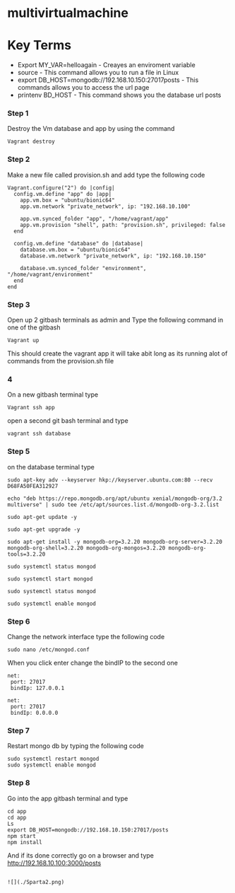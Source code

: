 # multivirtualmachine

# Key Terms
- Export MY_VAR=helloagain - Creayes an enviroment variable
- source - This command allows you to run a file in Linux
- export DB_HOST=mongodb://192.168.10.150:27017posts - This commands allows you to access the url page
- printenv BD_HOST - This command shows you the database url posts

### Step 1

Destroy the Vm database and app by using the command

```
Vagrant destroy
```

### Step 2

Make a new file called provision.sh and add type the following code

```
Vagrant.configure("2") do |config|
  config.vm.define "app" do |app|
    app.vm.box = "ubuntu/bionic64"
    app.vm.network "private_network", ip: "192.168.10.100"

    app.vm.synced_folder "app", "/home/vagrant/app"
    app.vm.provision "shell", path: "provision.sh", privileged: false
  end

  config.vm.define "database" do |database|
    database.vm.box = "ubuntu/bionic64"
    database.vm.network "private_network", ip: "192.168.10.150"

    database.vm.synced_folder "environment", "/home/vagrant/environment"
  end
end
```

### Step 3

Open up 2 gitbash terminals as admin and Type the following command in one of the gitbash
```
Vagrant up
```

This should create the vagrant app it will take abit long as its running alot of commands from the provision.sh file

### 4

On a new gitbash terminal type

```
Vagrant ssh app
```
open a second git bash terminal and type
```
vagrant ssh database
```

### Step 5
on the database terminal type

```
sudo apt-key adv --keyserver hkp://keyserver.ubuntu.com:80 --recv D68FA50FEA312927

echo "deb https://repo.mongodb.org/apt/ubuntu xenial/mongodb-org/3.2 multiverse" | sudo tee /etc/apt/sources.list.d/mongodb-org-3.2.list

sudo apt-get update -y

sudo apt-get upgrade -y

sudo apt-get install -y mongodb-org=3.2.20 mongodb-org-server=3.2.20 
mongodb-org-shell=3.2.20 mongodb-org-mongos=3.2.20 mongodb-org-tools=3.2.20

sudo systemctl status mongod

sudo systemctl start mongod

sudo systemctl status mongod

sudo systemctl enable mongod
```

### Step 6
Change the network interface type the following code
```
sudo nano /etc/mongod.conf
```
When you click enter change the bindIP to the second one
```
net:
 port: 27017
 bindIp: 127.0.0.1 
 
net:
 port: 27017
 bindIp: 0.0.0.0 
```

### Step 7
Restart mongo db by typing the following code
```
sudo systemctl restart mongod
sudo systemctl enable mongod
```

### Step 8
Go into the app gitbash terminal and type

```
cd app
cd app
Ls
export DB_HOST=mongodb://192.168.10.150:27017/posts
npm start
npm install
```

And if its done correctly go on a browser and type
http://192.168.10.100:3000/posts
```

![](./Sparta2.png)




